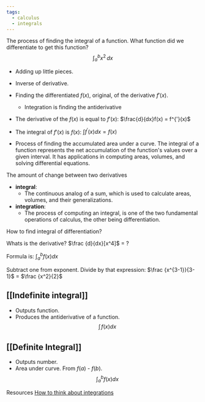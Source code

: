 ```yaml
---
tags:
  - calculus
  - integrals
---
```


The process of finding the integral of a function. What function did we differentiate to get this function?
$$\int_{a}^{b} x^2 \,dx$$
- Adding up little pieces.
- Inverse of derivative.
- Finding the differentiated $f(x)$, original, of the derivative $f'(x)$.
	- Integration is finding the antiderivative
	  
- The derivative of the $f(x)$ is equal to $f'(x)$:
  $\frac{d}{dx}f(x) = f^{'}(x)$
  
- The integral of $f'(x)$ is $f(x)$:
  $\int{f}^{'}(x)dx = f(x)$
  
- Process of finding the accumulated area under a curve. The integral of a function represents the net accumulation of the function's values over a given interval. It has applications in computing areas, volumes, and solving differential equations.

The amount of change between two derivatives
- **integral**:
	- The continuous analog of a sum, which is used to calculate areas, volumes, and their generalizations. 
- **integration**:
	- The process of computing an integral, is one of the two fundamental operations of calculus, the other being differentiation.

How to find integral of differentiation?

Whats is the derivative?
$\frac {d}{dx}[x^4]$ = ?

Formula is:
$\int_a^b f(x) dx$

Subtract one from exponent. Divide by that expression:
$\frac {x^{3-1}}{3-1}$ = $\frac {x^2}{2}$

## [[Indefinite integral]]
- Outputs function.
- Produces the antiderivative of a function.
  $$\int_ \,f(x) dx$$
## [[Definite Integral]]

- Outputs number.
- Area under curve. From $f(a)$ - $f(b)$.
  $$\int_a^b f(x) dx$$



Resources
[How to think about integrations](https://www.youtube.com/watch?v=MwVBzE7Z5gw&t=329s&ab_channel=MathTheWorld)
